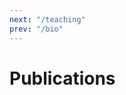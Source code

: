 ```yaml
---
next: "/teaching"
prev: "/bio"
---
```

# Publications

<PaperMobile 
v-for="paper in posts"
:year="paper.year"
:title="paper.title"
:authors="paper.authors"
:venue="paper.venue"
:link="paper.link"
:abstract="paper.abstract"
:picture="paper.picture"
/>

<script>

        // Entry Model
       //  {
       // title: '', 
       // authors: "", 
       // venue:"" ,
       // year: 2022,
       // picture: "",
       // link: "",
       // abstract:"",
       // bibtex:"",
       //  },

    export default {
  // ...
  data() {
    return {
      posts: [          
             {
       title: 'Designing a Physiological Loop for the Adaptation of Virtual Human Characters in a Social VR Scenario', 
       authors: "Chiossi, Francesco; Welsch, Robin; Villa, Steeven; Chuang, Lewis L.; Mayer, Sven", 
       venue:"IEE VR 2022" ,
       year: 2022,
       picture: "/images/Papers/vr-adaptation.jpg",
       link: "Not Available",
       abstract:"Social virtual reality is getting mainstream not only for entertainment purposes but also for productivity and education. This makes the design of social VR scenarios functional to support the operator's performance. We present a physiologically-adaptive system that optimizes for visual complexity in a dual-task scenario based on electrodermal activity. Specifically, we propose a system that adapts the amount of non-player characters while jointly performing an N-Back task (primary) and visual detection task (secondary). Our preliminary results show that when optimizing the complexity of the secondary task, users report an improved user experience.",
       bibtex:"",
        },

                  {
       title: 'EMStriker: Potentials of Enhancing the Training Process of Racket-based Sports via Electrical Muscle Stimulation', 
       authors: "Faltaous, Sarah; Hubert, Anna; Karolus, Jakob; Villa, Steeven; Kosch, Thomas; Wozniak, Pawel", 
       venue:"Sixteenth International Conference on Tangible, Embedded, and Embodied Interaction" ,
       year: 2022,
       picture: "/images/Papers/emsstriker.jpg",
       link: "https://dl.acm.org/doi/10.1145/3490149.3505578",
       abstract:"Racket sports offer an enjoyable form of physical activity and are fertile ground for interactive technologies supporting new players. Yet, current research has neglected its potential to support not only active players but also coaches in their training methods. To investigate how interactive technologies can support skill acquisition in training, we designed an Electrical Muscle Stimulation (EMS) system that helps maintain the ready position in crossminton. We compared the system with a vibrotactile solution in a user study, interviewing novice players and experienced coaches about their perception of the system. The system allowed coaches to effectively and immediately guide players to the ready position. An EMS-based feedback system for coaches can potentially reduce delay (physical and cognitive) for trainees, as stated by coaches. Our work contributes insights into designing systems that facilitate learning sports techniques using interactive feedback.",
       bibtex:"",
        },
                     {
       title: 'Immediate Effects of Vibrotactile Biofeedback Instructions on Human Postural Control', 
       authors: "Tannert, Isabel; Schulleri, Katrin; Michel, Youssef; Villa, Steeven; Leif, Johannsen; Hermsdorfer, Joachim; Lee, Dongheui", 
       venue:"43rd Annual International Conference of the IEEE Engineering in Medicine & Biology Society (EMBC)" ,
       year: 2021,
       picture: "/images/Papers/posture.jpg",
       link: "https://ieeexplore.ieee.org/abstract/document/9630992",
       abstract:"Vibrotactile biofeedback can improve balance and consequently be helpful in fall prevention. However, it remains unclear how different types of stimulus presentations affect not only trunk tilt, but also Center of Pressure (CoP) displacements, and whether an instruction on how to move contributes to a better understanding of vibrotactile feedback.Based on lower back tilt angles (L5), we applied individualized multi-directional vibrotactile feedback to the upper torso by a haptic vest in 30 healthy young adults. Subjects were equally distributed to three instruction groups (attractive - move in the direction of feedback, repulsive - move in the opposite direction of feedback & no instruction - with attractive stimuli). We conducted four conditions with eyes closed (feedback on/off, Narrow Stance with head extended, Semi-Tandem stance), with seven trials of 45s each. For CoP and L5, we computed Root Mean Square (RMS) of position/angle and standard deviation (SD) of velocity, and for L5 additionally, the percentage in time above threshold. The analysis consisted of mixed model ANOVAs and t-tests (α-level: 0.05).In the attractive and repulsive groups feedback significantly decreased the percentage above threshold (p<0.05). Feedback decreased RMS of L5, whereas RMS of CoP and SD of velocity in L5 and COP increased (p<0.05). Finally, an instruction on how to move contributed to a better understanding of the vibrotactile biofeedback.",
       bibtex:"",
        },
                  {
       title: 'Assisting Motor Skill Transfer for Dance Students Using Wearable Feedback', 
       authors: "Villa, Steeven; Niess, Jasmin; Eska, Bettina; Schmidt, Albrecht; Machulla, Tonja", 
       venue:"International Symposium on Wearable Computers" ,
       year: 2021,
       picture: "/images/Papers/assisting.jpg",
       link: "https://dl.acm.org/doi/10.1145/3460421.3478817",
       abstract:"Dance plays a crucial role in human well-being and expression. To learn dance, transferring motor knowledge across humans is relevant. Several technologies have been proposed to support such knowledge transfer from teacher to student. However, most of such systems applied a pragmatic approach focused on the feedback and the quality of the feedback system and not necessarily on the human mechanisms behind the dance learning process. In contrast, we inquire about the teacher-to-student motor knowledge transfer from the neural perspective to design motor learning wearable systems. We conducted interviews with dance students and teachers using vignettes based on motor learning theory as a discussion base. We derived insights about dance learning and identified a series of requirements for motor skill transfer-focused wearable devices. Based on our results, we present a prototype that reflects the minimum functional setup for effectively supporting motor learning.",
       bibtex:"",
        },
        {
        title: 'Altering the Stiffness, Friction, and Shape Perception of Tangible Objects in Virtual Reality Using Wearable Haptics', 
        authors: "Villa, Steeven.; Pacchierotti, C; De Tinguy, Xavier.; Maciel, Anderson.; Marchal, Maud.", 
        venue:"IEEE Transactions on Haptics 2020. " ,
        picture: "/images/Papers/altering.jpg",
        year: 2020,
        link: "https://ieeexplore.ieee.org/document/8961106",
        abstract:"Tangible objects are used in virtual reality (VR) and augmented reality (AR) to enhance haptic information on the general shape of virtual objects. However, they are often passive or unable to simulate rich varying mechanical properties. This article studies the effect of combining simple passive tangible objects and wearable haptics for improving the display of varying stiffness, friction, and shape sensations in these environments. By providing timely cutaneous stimuli through a wearable finger device, we can make an object feel softer or more slippery than it really is, and we can also create the illusion of encountering virtual bumps and holes. We evaluate the proposed approach carrying out three experiments with human subjects. Results confirm that we can increase the compliance of a tangible object by varying the pressure applied through a wearable device. We are also able to simulate the presence of bumps and holes by providing timely pressure and skin stretch sensations. Altering the friction of a tangible surface showed recognition rates above the chance level, albeit lower than those registered in the other experiments. Finally, we show the potential of our techniques in an immersive medical palpation use case in VR. These results pave the way for novel and promising haptic interactions in VR, better exploiting the multiple ways of providing simple, unobtrusive, and inexpensive haptic displays.",
        bibtex:"",
         },
         {
        title: 'Touching is believing: exploring physics-based simulation and haptics to feel virtual worlds', 
        authors: "Villa, Steeven.", 
        venue:"LUME Digital Repository." ,
        year: 2019,
        picture: "/images/Papers/heat-based.jpg",
        link: "https://www.lume.ufrgs.br/handle/10183/202057",
        abstract:"Modeling the real world is a responsibility which different fields assumed through history, from philosophy to physics. Although the objective is similar, the strategies used to model real- world are different from field to field. Nowadays, the modeling of the world took a more tangible significance: Being in the modeled world, existing in the artificial world instead of the actual world. However, the path to get an artificial world equal to the real world is long and arduous. In this manuscript, we address this issue by exploring methods in computer graphics (Physics-based animation) and haptics to project a sensory represen- tation of the actual world into the artificial world. We report results on Position based dynamics for simulating phase-change phenomena and interaction in VR with physical objects. Also, Ultrasound phased arrays, as well as wearable haptics for stiffness and softness rendering are studied",
        bibtex:"",
         },
                  {
        title: 'Phys-Sketch: Sketching 3D Dynamic Objects in Immersive Virtual Reality', 
        authors: "Ticona, Jose.; Villa, Steeven.; Torchelsen, Rafael; Maciel, Anderson.; Nedel, Luciana.", 
        venue:"Computer Graphics International 2019." ,
        year: 2019,
        picture: "/images/Papers/phys-sketch.png",
        link: "https://link.springer.com/chapter/10.1007/978-3-030-22514-8_10",
        abstract:"Sketching was traditionally a 2D task. Even when the new generation of VR devices allowed to sketch in 3D, the drawn models remained essentially static representations. In this paper, we introduce a new physics-inspired sketching technique built on the top of Position-based Dynamics to enrich the 3D drawings with dynamic behaviors. A particle-based method allows interacting in real time with a wide range of materials including fluids, rigid bodies, soft bodies and clothes. Users can interact with the dynamic sketches and sculpt them while they move, deform and fall. We analyze the expressiveness of the system from the regard of two experienced artists. Thus, this paper also gives a starting point to move towards an improved generation of physics-enabled sketching applications. ",
        bibtex:"",
         },
                  {
        title: 'Towards Moving Virtual Arms Using Brain-Computer Interface', 
        authors: "Salas, Jaime.; Villa, Steeven.; Maciel, Aanderson.; Nedel, Luciana.; Barone, Dante.", 
        venue:"Computer Graphics International 2019. " ,
        year: 2019,
        picture: "/images/Papers/towards.png",
        link: "https://link.springer.com/chapter/10.1007/978-3-030-22514-8_43",
        abstract:"Motor imagery Brain-Computer Interface (MI-BCI) is a paradigm widely used for controlling external devices by imagining bodily movements. This technology has inspired researchers to use it in several applications such as robotic prostheses, games, and virtual reality (VR) scenarios. We study the inclusion of an imaginary third arm as a part of the control commands for BCI. To this end, we analyze a set of open-close hand tasks (including a third arm that comes out from the chest) performed in two VR scenarios: the classical BCI Graz, with arrows as feedback; and a first-person view of a human-like avatar performing the corresponding tasks. This study purpose is to explore the influence of both time window of the trials and the frequency bands on the accuracy of the classifiers. Accordingly, we used a Filter Bank Common Spatial Patterns (FBCSP) algorithm for several time windows (100, 200, 400, 600, 800, 1000 and 2000 ms) for extracting features and evaluating the classification accuracy. The offline classification results show that a third arm can be effectively used as a control command (accuracy > 0.62%). Likewise, the human-like avatar condition (  67% ) outperforms the Graz condition (  63% ) significantly, suggesting that the realistic scenario can reduce the abstractness of the third arm. This study, thus, motivates the further inclusion of non-embodied motor imagery task in BCI systems.",
        bibtex:"",
         },
                  {
        title: 'Heat-based Bidirectional Phase Shifting Simulation Using Position-based Dynamics', 
        authors: "Villa, Steeven. ; Ticona, Jose.; Torchelsen, R; Maciel, A.; Nedel, L.", 
        venue:"Computers & Graphics 2018. " ,
        year: 2018,
        picture: "/images/Papers/heat-based.jpg",
        link: "https://www.sciencedirect.com/science/article/pii/S0097849318301389",
        abstract:"Phase-change phenomena are present in our daily life. Examples are the evaporation of a fluid when it reaches its boiling temperature, the condensation of water vapor in air due to the pressure changes or due to the difference of temperature in boundaries, and the melting of snow when winter is ending. Current development in physics-based animation allows the simulation of these phenomena, but an integrated solution for modeling bidirectional phase-shifting objects is not available for games and other virtual environments. In this work we present a temperature-based method that drives phase transition phenomena based on latent heat of materials using position-based dynamics (PBD). Modifications to density, viscosity and distance PBD constraints are proposed to simulate the necessary thermal phenomena. Results show that melting, fusion, evaporation, condensation, dilation and even convection effects can be obtained by modifying the original PBD constraints in function of latent heat.",
        bibtex:"",
         },
                  {
        title: '3dathlon: 3d Gestural Interfaces To Support A 3-stage Contest In Vr', 
        authors: "Grandi, Jj; Debarba, H; Franz, J; Oliveira, V; Ticona, Jose; Souza, G; Berti, I; Villa, S. ; Maciel, A.; Nedel, L.", 
        venue:"Ieee Conference On Virtual Reality And 3d User Interfaces 2018. " ,
        year: 2018,
        picture: "/images/Papers/3dathlon.jpg",
        link: "https://ieeexplore.ieee.org/document/8446286",
        abstract:"In the context of the 3DUI Contest promoted by the IEEE VR 2018, we propose 3D interaction techniques that address three distinct tasks in a virtual environment setup: climbing a ladder, controlling a quadcopter in a first-person view flight, and building a tower by stacking a series of objects. The interaction techniques were developed so the player, our 3D-athlete, has control over the events in each task, following metaphors that facilitate the use of the interface, and having status and spatial awareness supported by clear feedback cues. Thus, the player should be able to execute the tasks with precision and agility.",
        bibtex:"",
         },
             // Entry Model
        {
       title: 'Evaluation Of Visual, Auditory And Vibro-tactile Alerts In Supervised Interfaces', 
       authors: "Souza, G.; Amaya, L.; Stein, V; Villa, S. ;ticona, J.; Maciel, A.; Nedel, L.", 
       venue:"20th Symposium On Virtual And Augmented Reality 2018  " ,
       year: 2018,
       picture: "/images/Papers/evaluating.jpg",
       link: "https://ieeexplore.ieee.org/document/8802446",
       abstract:"In teleoperation, particularly when controlling systems performing tasks that must be supervised for many hours, human users cannot keep a high level of attention all time. An open issue in the design of such interfaces is to help the user to maintain a situational awareness. In this paper, we compare three types of alert signals aiming to inform users about critical situations that require their full attention. Haptic, visual and auditory signals were assessed as pre-attention mechanisms for tasks in a camera-based supervisory interface scenario. Results show that haptic alerts, for long term supervision, are more effective than auditory and visual ones.",
       bibtex:"",
        }
      ]
    }
  }
}
</script>

